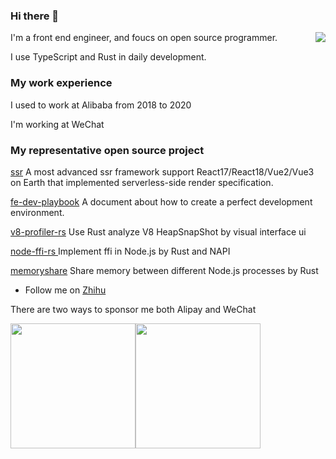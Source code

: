### Hi there 👋

<img align="right" src="https://github-readme-stats.vercel.app/api?username=zhangyuang&show_icons=true&theme=default_repocard" />

I'm a front end engineer, and foucs on open source programmer.

I use TypeScript and Rust in daily development.

### My work experience

I used to work at Alibaba from 2018 to 2020

I'm working at WeChat

### My representative open source project

[ssr](https://github.com/zhangyuang/ssr) A most advanced ssr framework support React17/React18/Vue2/Vue3 on Earth that implemented serverless-side render specification.

[fe-dev-playbook](https://github.com/zhangyuang/fe-dev-playbook) A document about how to create a perfect development environment.

[v8-profiler-rs](https://github.com/zhangyuang/v8-profiler-rs) Use Rust analyze V8 HeapSnapShot by visual interface ui

[node-ffi-rs ](https://github.com/zhangyuang/node-ffi-rs) Implement ffi in Node.js by Rust and NAPI

[memoryshare](https://github.com/zhangyuang/memoryshare) Share memory between different Node.js processes by Rust


- Follow me on [Zhihu](https://www.zhihu.com/people/zhang-yu-ang-67)

There are two ways to sponsor me both Alipay and WeChat

<div style="display:flex">
  <img src="https://res.wx.qq.com/op_res/iFZOgoe_-KP8Y-EfgfZkEEQ4fU2WcAhMbubL3CFq9VbCktQyiUO5tnJouMfJhvBX4JQ2Wio1Pw04PR68MBjbwQ" width=200>
  <img src="https://res.wx.qq.com/op_res/9jSx7WJn6FBlfQ0ColL4hnvX91D9MlB_XPCgLFM527qknHp0utXZkLah6MYcumdVejK4884dvgkY0NIbBLPrYg" width=200>
</div>
